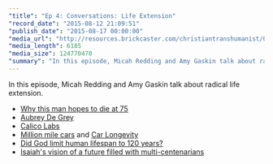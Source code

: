 ```yaml
---
"title": "Ep 4: Conversations: Life Extension"
"record_date": "2015-08-12 21:09:51"
"publish_date": "2015-08-17 00:00:00"
"media_url": "http://resources.brickcaster.com/christiantranshumanist/004_life_extension.mp3"
"media_length": 6185
"media_size": 124770470
"summary": "In this episode, Micah Redding and Amy Gaskin talk about radical life extension."
---
```


In this episode, Micah Redding and Amy Gaskin talk about radical life extension. 

- [Why this man hopes to die at 75](http://www.theatlantic.com/magazine/archive/2014/10/why-i-hope-to-die-at-75/379329/)
- [Aubrey De Grey](https://www.ted.com/talks/aubrey_de_grey_says_we_can_avoid_aging?language=en)
- [Calico Labs](http://www.calicolabs.com/)
- [Million mile cars](http://www.cheatsheet.com/automobiles/going-the-distance-7-cars-that-have-gone-1m-miles.html/?a=viewall) and [Car Longevity](https://en.wikipedia.org/wiki/Car_longevity)
- [Did God limit human lifespan to 120 years?](http://christianity.stackexchange.com/questions/4163/if-god-set-the-maximum-age-to-120-then-how-could-jacob-be-130-years-old)
- [Isaiah's vision of a future filled with multi-centenarians](https://www.biblegateway.com/passage/?search=Isaiah%2065:20)

